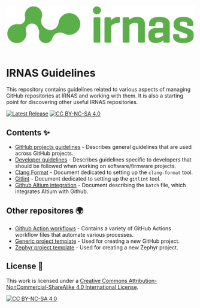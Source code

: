 <p align="center">
  <img src="images/irnas-logo.png" alt="irnas-logo" ><br><br>
</p>

# IRNAS Guidelines

This repository contains guidelines related to various aspects of managing
GitHub repositories at IRNAS and working with them. It is also a starting point
for discovering other useful IRNAS repositories.

[![Latest Release][release-shield]][release-link]
[![CC BY-NC-SA 4.0][cc-by-nc-sa-shield]][cc-by-nc-sa]

## Contents ✨

- [GitHub projects guidelines] - Describes general guidelines that are used
  across GitHub projects.
- [Developer guidelines] - Describes guidelines specific to developers that
  should be followed when working on software/firmware projects.
- [Clang Format] - Document dedicated to setting up the `clang-format` tool.
- [Gitlint] - Document dedicated to setting up the `gitlint` tool.
- [Github Altium integration] - Document describing the `batch` file, which
  integrates Altium with Github.

## Other repositores 🌍

- [Github Action workflows] - Contains a variety of GitHub Actions workflow
  files that automate various processes.
- [Generic project template] - Used for creating a new GitHub project.
- [Zephyr project template] - Used for creating a new Zephyr project.

## License 📄

This work is licensed under a [Creative Commons
Attribution-NonCommercial-ShareAlike 4.0 International License][cc-by-nc-sa].

[![CC BY-NC-SA 4.0][cc-by-nc-sa-image]][cc-by-nc-sa]

[github projects guidelines]: docs/github_projects_guidelines.md
[developer guidelines]: docs/developer_guidelines.md
[clang format]: tools/clang-format/README.md
[gitlint]: tools/gitlint/README.md
[github altium integration]: tools/github-altium-integration/README.md
[github action workflows]: https://github.com/IRNAS/irnas-workflows-software
[generic project template]: https://github.com/IRNAS/irnas-projects-template
[zephyr project template]: https://github.com/IRNAS/irnas-zephyr-template
[release-shield]:
  https://img.shields.io/github/v/release/irnas/irnas-guidelines-docs?color=g&label=latest%20release
[release-link]: https://github.com/IRNAS/irnas-guidelines-docs/releases/latest
[cc-by-nc-sa]: http://creativecommons.org/licenses/by-nc-sa/4.0/
[cc-by-nc-sa-image]: https://licensebuttons.net/l/by-nc-sa/4.0/88x31.png
[cc-by-nc-sa-shield]:
  https://img.shields.io/badge/License-CC%20BY--NC--SA%204.0-lightgrey.svg
